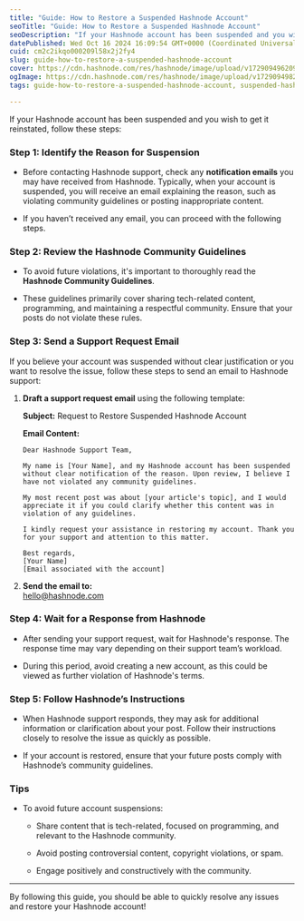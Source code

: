 ```yaml
---
title: "Guide: How to Restore a Suspended Hashnode Account"
seoTitle: "Guide: How to Restore a Suspended Hashnode Account"
seoDescription: "If your Hashnode account has been suspended and you wish to get it reinstated, follow these steps:"
datePublished: Wed Oct 16 2024 16:09:54 GMT+0000 (Coordinated Universal Time)
cuid: cm2c2ikqo000209l58x2j2fy4
slug: guide-how-to-restore-a-suspended-hashnode-account
cover: https://cdn.hashnode.com/res/hashnode/image/upload/v1729094962099/4816a606-b024-41dd-8ac8-3e8bb643f422.png
ogImage: https://cdn.hashnode.com/res/hashnode/image/upload/v1729094982245/0a867a80-0505-4f82-a439-46e2cd3cade9.png
tags: guide-how-to-restore-a-suspended-hashnode-account, suspended-hashnode-account

---
```


If your Hashnode account has been suspended and you wish to get it reinstated, follow these steps:

### Step 1: Identify the Reason for Suspension

* Before contacting Hashnode support, check any **notification emails** you may have received from Hashnode. Typically, when your account is suspended, you will receive an email explaining the reason, such as violating community guidelines or posting inappropriate content.
    
* If you haven’t received any email, you can proceed with the following steps.
    

### Step 2: Review the **Hashnode Community Guidelines**

* To avoid future violations, it's important to thoroughly read the **Hashnode Community Guidelines**.
    
* These guidelines primarily cover sharing tech-related content, programming, and maintaining a respectful community. Ensure that your posts do not violate these rules.
    

### Step 3: Send a Support Request Email

If you believe your account was suspended without clear justification or you want to resolve the issue, follow these steps to send an email to Hashnode support:

1. **Draft a support request email** using the following template:
    
    **Subject:** Request to Restore Suspended Hashnode Account
    
    **Email Content:**
    
    ```plaintext
    Dear Hashnode Support Team,
    
    My name is [Your Name], and my Hashnode account has been suspended without clear notification of the reason. Upon review, I believe I have not violated any community guidelines.
    
    My most recent post was about [your article's topic], and I would appreciate it if you could clarify whether this content was in violation of any guidelines.
    
    I kindly request your assistance in restoring my account. Thank you for your support and attention to this matter.
    
    Best regards,  
    [Your Name]  
    [Email associated with the account]
    ```
    
2. **Send the email to:**  
    [hello@hashnode.com](mailto:hello@hashnode.com)
    

### Step 4: Wait for a Response from Hashnode

* After sending your support request, wait for Hashnode's response. The response time may vary depending on their support team’s workload.
    
* During this period, avoid creating a new account, as this could be viewed as further violation of Hashnode's terms.
    

### Step 5: Follow Hashnode’s Instructions

* When Hashnode support responds, they may ask for additional information or clarification about your post. Follow their instructions closely to resolve the issue as quickly as possible.
    
* If your account is restored, ensure that your future posts comply with Hashnode’s community guidelines.
    

### Tips

* To avoid future account suspensions:
    
    * Share content that is tech-related, focused on programming, and relevant to the Hashnode community.
        
    * Avoid posting controversial content, copyright violations, or spam.
        
    * Engage positively and constructively with the community.
        

---

By following this guide, you should be able to quickly resolve any issues and restore your Hashnode account!